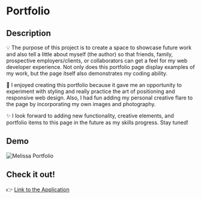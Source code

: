 # Portfolio


## Description
 💡 The purpose of this project is to create a space to showcase future work and also tell a little about myself (the author) so that friends, family, prospective employers/clients, or collaborators can get a feel for my web developer experience.  Not only does this portfolio page display examples of my work, but the page itself also demonstrates my coding ability.

💛 I enjoyed creating this portfolio because it gave me an opportunity to experiment with styling and really practice the art of positioning and responsive web design.  Also, I had fun adding my personal creative flare to the page by incorporating my own images and photography.

✨ I look forward to adding new functionality, creative elements, and portfolio items to this page in the future as my skills progress.  Stay tuned!

## Demo

![Melissa Portfolio](./Images/MyPortfolio.gif)

## Check it out!
👉 [Link to the Application](https://mel-ificent.github.io/Portfolio/)